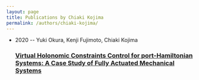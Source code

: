 ```yaml
---
layout: page
title: Publications by Chiaki Kojima
permalink: /authors/chiaki-kojima/
---
```


<ul class="post-list">
<li><span class='post-meta'>2020 -- Yuki Okura, Kenji Fujimoto, Chiaki Kojima</span><h3><a class='post-link' href='../../virtual-holonomic-constraints-control-for-port-hamiltonian-systems-a-case-study-of-fully-actuated-mechanical-systems'>Virtual Holonomic Constraints Control for port-Hamiltonian Systems: A Case Study of Fully Actuated Mechanical Systems</a></h3></li>

</ul>
